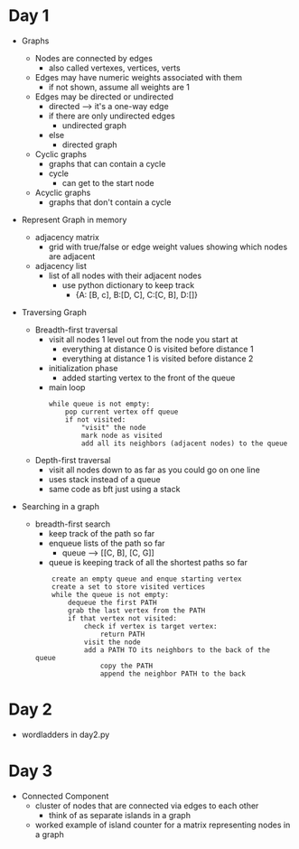 # Day 1

- Graphs

  - Nodes are connected by edges
    - also called vertexes, vertices, verts
  - Edges may have numeric weights associated with them
    - if not shown, assume all weights are 1
  - Edges may be directed or undirected
    - directed --> it's a one-way edge
    - if there are only undirected edges
      - undirected graph
    - else
      - directed graph
  - Cyclic graphs
    - graphs that can contain a cycle
    - cycle
      - can get to the start node
  - Acyclic graphs
    - graphs that don't contain a cycle

- Represent Graph in memory

  - adjacency matrix
    - grid with true/false or edge weight values showing which nodes are adjacent
  - adjacency list
    - list of all nodes with their adjacent nodes
      - use python dictionary to keep track
        - {A: [B, c], B:[D, C], C:[C, B], D:[]}

- Traversing Graph

  - Breadth-first traversal
    - visit all nodes 1 level out from the node you start at
      - everything at distance 0 is visited before distance 1
      - everything at distance 1 is visited before distance 2
    - initialization phase
      - added starting vertex to the front of the queue
    - main loop
      ```
      while queue is not empty:
          pop current vertex off queue
          if not visited:
              "visit" the node
              mark node as visited
              add all its neighbors (adjacent nodes) to the queue
      ```
  - Depth-first traversal
    - visit all nodes down to as far as you could go on one line
    - uses stack instead of a queue
    - same code as bft just using a stack

- Searching in a graph
  - breadth-first search
    - keep track of the path so far
    - enqueue lists of the path so far
      - queue --> [[C, B], [C, G]]
    - queue is keeping track of all the shortest paths so far
    ```
        create an empty queue and enque starting vertex
        create a set to store visited vertices
        while the queue is not empty:
            dequeue the first PATH
            grab the last vertex from the PATH
            if that vertex not visited:
                check if vertex is target vertex:
                    return PATH
                visit the node
                add a PATH TO its neighbors to the back of the queue
                    copy the PATH
                    append the neighbor PATH to the back
    ```

# Day 2

- wordladders in day2.py

# Day 3

- Connected Component
  - cluster of nodes that are connected via edges to each other
    - think of as separate islands in a graph
  - worked example of island counter for a matrix representing nodes in a graph
